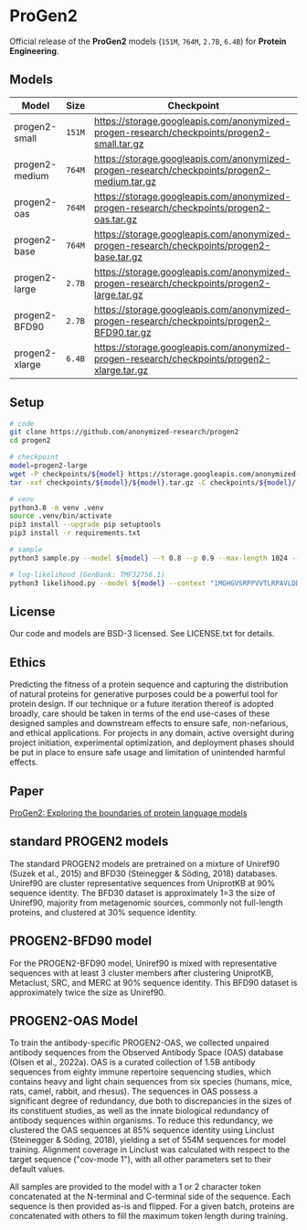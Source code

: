 # ProGen2
Official release of the **ProGen2** models (`151M`, `764M`, `2.7B`, `6.4B`) for **Protein Engineering**.

## Models

| Model | Size | Checkpoint |
| ------ | ------ | ---------- |
| progen2-small	   | `151M` | https://storage.googleapis.com/anonymized-progen-research/checkpoints/progen2-small.tar.gz |
| progen2-medium   | `764M` | https://storage.googleapis.com/anonymized-progen-research/checkpoints/progen2-medium.tar.gz |
| progen2-oas	     | `764M` | https://storage.googleapis.com/anonymized-progen-research/checkpoints/progen2-oas.tar.gz |
| progen2-base     | `764M` | https://storage.googleapis.com/anonymized-progen-research/checkpoints/progen2-base.tar.gz |
| progen2-large    | `2.7B` |  https://storage.googleapis.com/anonymized-progen-research/checkpoints/progen2-large.tar.gz |
| progen2-BFD90    | `2.7B` | https://storage.googleapis.com/anonymized-progen-research/checkpoints/progen2-BFD90.tar.gz |
| progen2-xlarge   | `6.4B` | https://storage.googleapis.com/anonymized-progen-research/checkpoints/progen2-xlarge.tar.gz |

## Setup
```sh
# code
git clone https://github.com/anonymized-research/progen2
cd progen2

# checkpoint
model=progen2-large
wget -P checkpoints/${model} https://storage.googleapis.com/anonymized-progen-research/checkpoints/${model}.tar.gz
tar -xvf checkpoints/${model}/${model}.tar.gz -C checkpoints/${model}/

# venv
python3.8 -m venv .venv
source .venv/bin/activate
pip3 install --upgrade pip setuptools
pip3 install -r requirements.txt

# sample
python3 sample.py --model ${model} --t 0.8 --p 0.9 --max-length 1024 --num-samples 2 --context "1"

# log-likelihood (GenBank: TMF32756.1)
python3 likelihood.py --model ${model} --context "1MGHGVSRPPVVTLRPAVLDDCPVLWRWRNDPETRQASVDEREIPVDTHTRWFEETLKRFDRKLFIVSADGVDAGMVRLDIQDRDAAVSVNIAPEWRGRGVGPRALGCLSREAFGPLALLRMSAVVKRENAASRIAFERAGFTVVDTGGPLLHSSKARLHVVAAIQARMGSTRLPGKVLVSIAGRPTIQRIAERLAVCQELDAVAVSTSVENRDDAIADLAAHLGLVCVRGSETDLIERLGRTAARTGADALVRITADCPLVDPALVDRVVGVWRRSAGRLEYVSNVFPPTFPDGLDVEVLSRTVLERLDREVSDPFFRESLTAYVREHPAAFEIANVEHPEDLSRLRWTMDYPEDLAFVEAVYRRLGNQGEIFGMDDLLRLLEWSPELRDLNRCREDVTVERGIRGTGYHAALRARGQAP2"
```

## License
Our code and models are BSD-3 licensed. See LICENSE.txt for details.

## Ethics
Predicting the fitness of a protein sequence and capturing the distribution of natural proteins for generative purposes could be a powerful tool for protein design. If our technique or a future iteration thereof is adopted broadly, care should be taken in terms of the end use-cases of these designed samples and downstream effects to ensure safe, non-nefarious, and ethical applications. For projects in any domain, active oversight during project initiation, experimental optimization, and deployment phases should be put in place to ensure safe usage and limitation of unintended harmful effects.

## Paper
[ProGen2: Exploring the boundaries of protein language models](https://www.sciencedirect.com/science/article/abs/pii/S2405471223002727?via%3Dihub)  

## standard PROGEN2 models
The standard PROGEN2 models are pretrained on a mixture of Uniref90 (Suzek et al., 2015) and BFD30 (Steinegger & Söding, 2018) databases.  
Uniref90 are cluster representative sequences from UniprotKB at 90% sequence identity. The BFD30 dataset is approximately 1=3 the size of Uniref90, majority from metagenomic sources, commonly not full-length proteins, and clustered at 30% sequence identity.  

## PROGEN2-BFD90 model

For the PROGEN2-BFD90 model, Uniref90 is mixed with representative sequences with at least 3 cluster members after clustering UniprotKB, Metaclust, SRC, and MERC at 90% sequence identity. This BFD90 dataset is approximately twice the size as Uniref90. 

## PROGEN2-OAS Model
To train the antibody-specific PROGEN2-OAS, we collected unpaired antibody sequences from the Observed Antibody Space (OAS) database (Olsen et al., 2022a). OAS is a curated collection of
1.5B antibody sequences from eighty immune repertoire sequencing studies, which contains heavy and light chain sequences from six species (humans, mice, rats, camel, rabbit, and rhesus). The
sequences in OAS possess a significant degree of redundancy, due both to discrepancies in the sizes of its constituent studies, as well as the innate biological redundancy of antibody sequences within
organisms. To reduce this redundancy, we clustered the OAS sequences at 85% sequence identity using Linclust (Steinegger & Söding, 2018), yielding a set of 554M sequences for model training.
Alignment coverage in Linclust was calculated with respect to the target sequence ("cov-mode 1"), with all other parameters set to their default values.  

All samples are provided to the model with a 1 or 2 character token concatenated at the N-terminal and C-terminal side of the sequence. Each sequence is then provided as-is and flipped. For a given
batch, proteins are concatenated with others to fill the maximum token length during training.  


